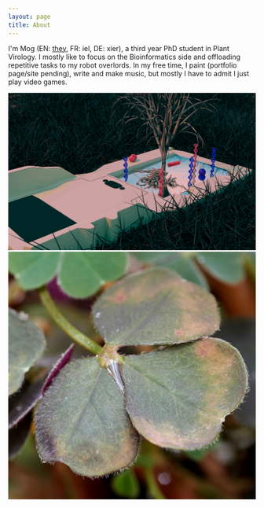 ```yaml
---
layout: page
title: About
---
```


I'm Mog (EN: [they](https://style.mla.org/using-singular-they/), FR: iel, DE: xier), a third year PhD student in Plant Virology. I mostly like to focus on the Bioinformatics side and offloading repetitive tasks to my robot overlords. In my free time, I paint (portfolio page/site pending), write and make music, but mostly I have to admit I just play video games.

[![Miseq](/assets/img/miseq.png#circ)](/assets/img/miseq.png) [![Oca](/assets/img/oca_leaf1.jpg#circ)](/assets/img/oca_leaf1.jpg)
